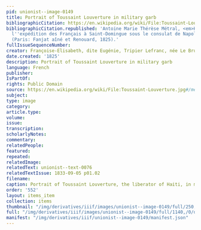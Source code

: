 ```yaml
---
pid: unionist--image-0149
title: Portrait of Toussaint Louverture in military garb
bibliographicCitation: https://en.wikipedia.org/wiki/File:Toussaint-Louverture.jpg#/media/File:Toussaint-Louverture.jpg
bibliographicCitation.republished: 'Antoine Marie Thérèse Métral, <em>Histoire de
  l''expédition des Français à Saint-Domingue sous le consulat de Napoléon Bonaparte</em>
  (Paris: Fanjat aîné et Renouard, 1825).'
fullIssueSequenceNumber: 
creator: Françoise-Elisabeth, dite Eugénie, Tripier Lefranc, née Le Brun (1797-1872)
date.created: '1825'
description: Portrait of Toussaint Louverture in military garb
language: French
publisher: 
IsPartOf: 
rights: Public Domain
source: https://en.wikipedia.org/wiki/File:Toussaint-Louverture.jpg#/media/File:Toussaint-Louverture.jpg
subject: 
type: image
category: 
article.type: 
volume: 
issue: 
transcription: 
scholarlyNotes: 
commentary: 
relatedPeople: 
featured: 
repeated: 
relatedImage: 
relatedText: unionist--text-0076
relatedTextIssue: 1833-09-05 p01.02
filename: 
caption: Portrait of Toussaint Louverture, the liberator of Haiti, in military garb.
order: '552'
layout: items_item
collection: items
thumbnail: "/img/derivatives/iiif/images/unionist--image-0149/full/250,/0/default.jpg"
full: "/img/derivatives/iiif/images/unionist--image-0149/full/1140,/0/default.jpg"
manifest: "/img/derivatives/iiif/unionist--image-0149/manifest.json"
---
```

